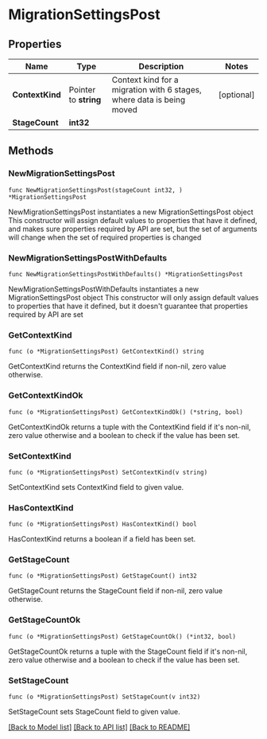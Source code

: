 # MigrationSettingsPost

## Properties

Name | Type | Description | Notes
------------ | ------------- | ------------- | -------------
**ContextKind** | Pointer to **string** | Context kind for a migration with 6 stages, where data is being moved | [optional] 
**StageCount** | **int32** |  | 

## Methods

### NewMigrationSettingsPost

`func NewMigrationSettingsPost(stageCount int32, ) *MigrationSettingsPost`

NewMigrationSettingsPost instantiates a new MigrationSettingsPost object
This constructor will assign default values to properties that have it defined,
and makes sure properties required by API are set, but the set of arguments
will change when the set of required properties is changed

### NewMigrationSettingsPostWithDefaults

`func NewMigrationSettingsPostWithDefaults() *MigrationSettingsPost`

NewMigrationSettingsPostWithDefaults instantiates a new MigrationSettingsPost object
This constructor will only assign default values to properties that have it defined,
but it doesn't guarantee that properties required by API are set

### GetContextKind

`func (o *MigrationSettingsPost) GetContextKind() string`

GetContextKind returns the ContextKind field if non-nil, zero value otherwise.

### GetContextKindOk

`func (o *MigrationSettingsPost) GetContextKindOk() (*string, bool)`

GetContextKindOk returns a tuple with the ContextKind field if it's non-nil, zero value otherwise
and a boolean to check if the value has been set.

### SetContextKind

`func (o *MigrationSettingsPost) SetContextKind(v string)`

SetContextKind sets ContextKind field to given value.

### HasContextKind

`func (o *MigrationSettingsPost) HasContextKind() bool`

HasContextKind returns a boolean if a field has been set.

### GetStageCount

`func (o *MigrationSettingsPost) GetStageCount() int32`

GetStageCount returns the StageCount field if non-nil, zero value otherwise.

### GetStageCountOk

`func (o *MigrationSettingsPost) GetStageCountOk() (*int32, bool)`

GetStageCountOk returns a tuple with the StageCount field if it's non-nil, zero value otherwise
and a boolean to check if the value has been set.

### SetStageCount

`func (o *MigrationSettingsPost) SetStageCount(v int32)`

SetStageCount sets StageCount field to given value.



[[Back to Model list]](../README.md#documentation-for-models) [[Back to API list]](../README.md#documentation-for-api-endpoints) [[Back to README]](../README.md)


